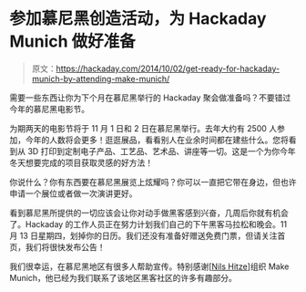 # 参加慕尼黑创造活动，为 Hackaday Munich 做好准备

> 原文：<https://hackaday.com/2014/10/02/get-ready-for-hackaday-munich-by-attending-make-munich/>

需要一些东西让你为下个月在慕尼黑举行的 Hackaday 聚会做准备吗？不要错过今年的慕尼黑电影节。

为期两天的电影节将于 11 月 1 日和 2 日在慕尼黑举行。去年大约有 2500 人参加，今年的人数将会更多！逛逛展品，看看别人在业余时间都在建些什么。您将看到从 3D 打印到定制电子产品、工艺品、艺术品、讲座等一切。这是一个为你今年冬天想要完成的项目获取灵感的好方法！

你说什么？你有东西要在慕尼黑展览上炫耀吗？你可以一直把它带在身边，但也许申请一个展位或者做一次演讲更好。

看到慕尼黑所提供的一切应该会让你对动手做黑客感到兴奋，几周后你就有机会了。Hackaday 的工作人员正在努力计划我们自己的下午黑客马拉松和晚会。11 月 13 日星期四，划掉你的日历。我们还没有准备好赠送免费门票，但请关注首页，我们将很快发布公告！

我们很幸运，在慕尼黑地区有很多人帮助宣传。特别感谢[[Nils Hitze](http://3ddinge.de)]组织 Make Munich，他已经为我们联系了该地区黑客社区的许多有趣部分。